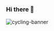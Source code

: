 ### Hi there 👋

<img src="https://res.cloudinary.com/daq5feofb/image/upload/v1702118353/Joshua_Mayhew_2_wjeq1r.png" 
alt="cycling-banner" style="width=100%; height:auto" />

<!--
**jmayheww/jmayheww** is a ✨ _special_ ✨ repository because its `README.md` (this file) appears on your GitHub profile.

Here are some ideas to get you started:

- 🔭 I’m currently working on ...
- 🌱 I’m currently learning ...
- 👯 I’m looking to collaborate on ...
- 🤔 I’m looking for help with ...
- 💬 Ask me about ...
- 📫 How to reach me: ...
- 😄 Pronouns: ...
- ⚡ Fun fact: ...
-->
